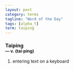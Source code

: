 ```yaml
---
layout: post
category: terms
tagline: "Word of the Day"
tags: [alpha_t]
term: taiping
---
```


<h3>Taiping<br/> <small>&mdash; v. (tai<span>&middot;</span>ping)</small></h3>
<p><ol><li>entering text on a keyboard</li>
</ol></p>
